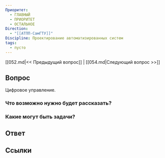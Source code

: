 ```yaml
---
Приоритет:
  - ГЛАВНЫЙ
  - ПРИОРИТЕТ
  - ОСТАЛЬНОЕ
Direction:
  - "[[АТПП-СамГТУ]]" 
Discipline: Проектирование автоматизированных систем 
tags:
  - пусто
---
```

[[052.md|<< Предыдущий вопрос]] | [[054.md|Следующий вопрос >>]]
## Вопрос

Цифровое управление.

### Что возможно нужно будет рассказать?

### Какие могут быть задачи?

## Ответ

## Ссылки
